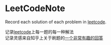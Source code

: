 # LeetCodeNote

Record each solution of each problem in [leetcode](https://leetcode-cn.com/).

记录[leetcode](https://leetcode-cn.com/)上每一题的每一种解法  
记录灵感来自知乎上关于刷题的[一个非常有趣的回答](https://www.zhihu.com/question/31092580/answer/453117660)  


